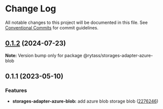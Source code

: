 # Change Log

All notable changes to this project will be documented in this file.
See [Conventional Commits](https://conventionalcommits.org) for commit guidelines.

## [0.1.2](https://github.com/Rytass/Utils/compare/@rytass/storages-adapter-azure-blob@0.1.1...@rytass/storages-adapter-azure-blob@0.1.2) (2024-07-23)

**Note:** Version bump only for package @rytass/storages-adapter-azure-blob





## 0.1.1 (2023-05-10)


### Features

* **storages-adapter-azure-blob:** add azure blob storage blob ([2276246](https://github.com/Rytass/Utils/commit/227624624b530287e747b3fda244cf9e4bb714df))
